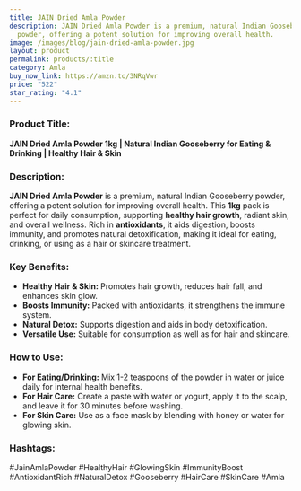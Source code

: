 ```yaml
---
title: JAIN Dried Amla Powder
description: JAIN Dried Amla Powder is a premium, natural Indian Gooseberry
  powder, offering a potent solution for improving overall health.
image: /images/blog/jain-dried-amla-powder.jpg
layout: product
permalink: products/:title
category: Amla
buy_now_link: https://amzn.to/3NRqVwr
price: "522"
star_rating: "4.1"
---
```

### Product Title:
**JAIN Dried Amla Powder 1kg | Natural Indian Gooseberry for Eating & Drinking | Healthy Hair & Skin**

### Description:
**JAIN Dried Amla Powder** is a premium, natural Indian Gooseberry powder, offering a potent solution for improving overall health. This **1kg** pack is perfect for daily consumption, supporting **healthy hair growth**, radiant skin, and overall wellness. Rich in **antioxidants**, it aids digestion, boosts immunity, and promotes natural detoxification, making it ideal for eating, drinking, or using as a hair or skincare treatment.

### Key Benefits:
- **Healthy Hair & Skin:** Promotes hair growth, reduces hair fall, and enhances skin glow.
- **Boosts Immunity:** Packed with antioxidants, it strengthens the immune system.
- **Natural Detox:** Supports digestion and aids in body detoxification.
- **Versatile Use:** Suitable for consumption as well as for hair and skincare.
  
### How to Use:
- **For Eating/Drinking:** Mix 1-2 teaspoons of the powder in water or juice daily for internal health benefits.
- **For Hair Care:** Create a paste with water or yogurt, apply it to the scalp, and leave it for 30 minutes before washing.
- **For Skin Care:** Use as a face mask by blending with honey or water for glowing skin.

### Hashtags:
#JainAmlaPowder #HealthyHair #GlowingSkin #ImmunityBoost #AntioxidantRich #NaturalDetox #Gooseberry #HairCare #SkinCare #Amla
